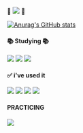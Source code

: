 👋 <a href="https://hits.seeyoufarm.com"><img src="https://hits.seeyoufarm.com/api/count/incr/badge.svg?url=https%3A%2F%2Fgithub.com%2FAnYoujeong%2F&count_bg=%23D0C9C0&title_bg=%23446A46&icon=github.svg&icon_color=%23D0C9C0&title=hits&edge_flat=false"/></a> 👋  

[![Anurag's GitHub stats](https://github-readme-stats.vercel.app/api?username=AnYoujeong)](https://github.com/AnYoujeong/github-readme-stats)
<!--
**AnYoujeong/AnYoujeong** is a ✨ _special_ ✨ repository because its `README.md` (this file) appears on your GitHub profile.

Here are some ideas to get you started:

- 🔭 I’m currently working on ...
- 🌱 I’m currently learning ...
- 👯 I’m looking to collaborate on ...
- 🤔 I’m looking for help with ...
- 💬 Ask me about ...
- 📫 How to reach me: ...
- 😄 Pronouns: ...
- ⚡ Fun fact: ...
-->

#### 📚 Studying 📚
<img src="https://img.shields.io/badge/Python-3776AB?style=flat-square&logo=Python&logoColor=white"/> <img src="https://img.shields.io/badge/Kotlin-7F52FF?style=flat-square&logo=Kotlin&logoColor=white"/> <img src="https://img.shields.io/badge/Adobe Lightroom-31A8FF?style=flat-square&logo=Adobe Lightroom&logoColor=white"/> 

#### ✅ i've used it 
<img src="https://img.shields.io/badge/C++-00599C?style=flat-square&logo=C++&logoColor=white"/> <img src="https://img.shields.io/badge/Eclipse IDE-2C2255?style=flat-square&logo=Eclipse IDE&logoColor=white"/> <img src="https://img.shields.io/badge/Adobe Premiere Pro-9999FF?style=flat-square&logo=Adobe Premiere Pro&logoColor=white"/> <img src="https://img.shields.io/badge/Adobe Photoshop-31A8FF?style=flat-square&logo=Adobe Photoshop&logoColor=white"/> 

#### PRACTICING
 <img src="http://mazandi.herokuapp.com/api?handle={박보검나잘생김}&theme=warm"/>
